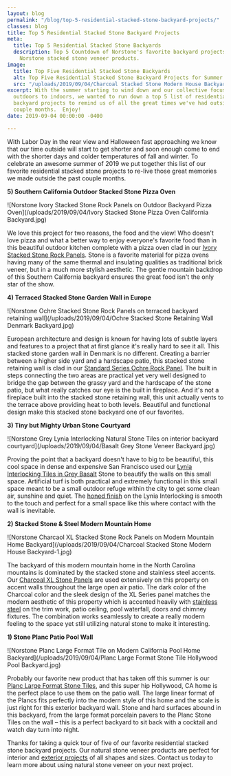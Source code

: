 ```yaml
---
layout: blog
permalink: "/blog/top-5-residential-stacked-stone-backyard-projects/"
classes: blog
title: Top 5 Residential Stacked Stone Backyard Projects
meta:
  title: Top 5 Residential Stacked Stone Backyards
  description: Top 5 Countdown of Norstone's favorite backyard projects featuring
    Norstone stacked stone veneer products.
image:
  title: Top Five Residential Stacked Stone Backyards
  alt: Top Five Residential Stacked Stone Backyard Projects for Summer 2019
  src: "/uploads/2019/09/04/Charcoal Stacked Stone Modern House Backyard.jpg"
excerpt: With the summer starting to wind down and our collective focus shifting from
  outdoors to indoors, we wanted to run down a top 5 list of residential stacked stone
  backyard projects to remind us of all the great times we've had outside the past
  couple months.  Enjoy!
date: 2019-09-04 00:00:00 -0400

---
```

With Labor Day in the rear view and Halloween fast approaching we know that our time outside will start to get shorter and soon enough come to end with the shorter days and colder temperatures of fall and winter. To celebrate an awesome summer of 2019 we put together this list of our favorite residential stacked stone projects to re-live those great memories we made outside the past couple months.

**5) Southern California Outdoor Stacked Stone Pizza Oven**

![Norstone Ivory Stacked Stone Rock Panels on Outdoor Backyard Pizza Oven](/uploads/2019/09/04/Ivory Stacked Stone Pizza Oven California Backyard.jpg)

We love this project for two reasons, the food and the view! Who doesn't love pizza and what a better way to enjoy everyone's favorite food than in this beautiful outdoor kitchen complete with a pizza oven clad in our [Ivory Stacked Stone Rock Panels](https://www.norstoneusa.com/products/rock-panels/ivory/). Stone is a favorite material for pizza ovens having many of the same thermal and insulating qualities as traditional brick veneer, but in a much more stylish aesthetic. The gentle mountain backdrop of this Southern California backyard ensures the great food isn't the only star of the show.

**4) Terraced Stacked Stone Garden Wall in Europe**

![Norstone Ochre Stacked Stone Rock Panels on terraced backyard retaining wall](/uploads/2019/09/04/Ochre Stacked Stone Retaining Wall Denmark Backyard.jpg)

European architecture and design is known for having lots of subtle layers and features to a project that at first glance it's really hard to see it all. This stacked stone garden wall in Denmark is no different. Creating a barrier between a higher side yard and a hardscape patio, this stacked stone retaining wall is clad in our [Standard Series Ochre Rock Panel](https://www.norstoneusa.com/products/rock-panels/ochre/). The built in steps connecting the two areas are practical yet very well designed to bridge the gap between the grassy yard and the hardscape of the stone patio, but what really catches our eye is the built in fireplace. And it's not a fireplace built into the stacked stone retaining wall, this unit actually vents to the terrace above providing heat to both levels. Beautiful and functional design make this stacked stone backyard one of our favorites.

**3) Tiny but Mighty Urban Stone Courtyard**

![Norstone Grey Lynia Interlocking Natural Stone Tiles on interior backyard courtyard](/uploads/2019/09/04/Basalt Grey Stone Veneer Backyard.jpg)

Proving the point that a backyard doesn't have to big to be beautiful, this cool space in dense and expensive San Francisco used our [Lynia Interlocking Tiles in Grey Basalt](https://www.norstoneusa.com/products/lynia-mosaic-tiles/basalt/) Stone to beautify the walls on this small space. Artificial turf is both practical and extremely functional in this small space meant to be a small outdoor refuge within the city to get some clean air, sunshine and quiet. The [honed finish](https://www.norstoneusa.com/blog/split-face-vs-honed-stone-veneer/) on the Lynia Interlocking is smooth to the touch and perfect for a small space like this where contact with the wall is inevitable.

**2) Stacked Stone & Steel Modern Mountain Home**

![Norstone Charcaol XL Stacked Stone Rock Panels on Modern Mountain Home Backyard](/uploads/2019/09/04/Charcoal Stacked Stone Modern House Backyard-1.jpg)

The backyard of this modern mountain home in the North Carolina mountains is dominated by the stacked stone and stainless steel accents. Our [Charcoal XL Stone Panels](https://www.norstoneusa.com/products/thin-stone-veneer-panels/charcoal/) are used extensively on this property on accent walls throughout the large open air patio. The dark color of the Charcoal color and the sleek design of the XL Series panel matches the modern aesthetic of this property which is accented heavily with [stainless steel](https://www.norstoneusa.com/blog/glass-steel-stone-for-modern-homes/) on the trim work, patio ceiling, pool waterfall, doors and chimney fixtures. The combination works seamlessly to create a really modern feeling to the space yet still utilizing natural stone to make it interesting.

**1) Stone Planc Patio Pool Wall**

![Norstone Planc Large Format Tile on Modern California Pool Home Backyard](/uploads/2019/09/04/Planc Large Format Stone Tile Hollywood Pool Backyard.jpg)

Probably our favorite new product that has taken off this summer is our [Planc Large Format Stone Tiles](https://www.norstoneusa.com/products/large-format-stone-veneer/), and this super hip Hollywood, CA home is the perfect place to use them on the patio wall. The large linear format of the Plancs fits perfectly into the modern style of this home and the scale is just right for this exterior backyard wall. Stone and hard surfaces abound in this backyard, from the large format porcelain pavers to the Planc Stone Tiles on the wall – this is a perfect backyard to sit back with a cocktail and watch day turn into night.

Thanks for taking a quick tour of five of our favorite residential stacked stone backyard projects. Our natural stone veneer products are perfect for interior and [exterior projects](https://www.norstoneusa.com/gallery/application/exteriors/) of all shapes and sizes. Contact us today to learn more about using natural stone veneer on your next project.